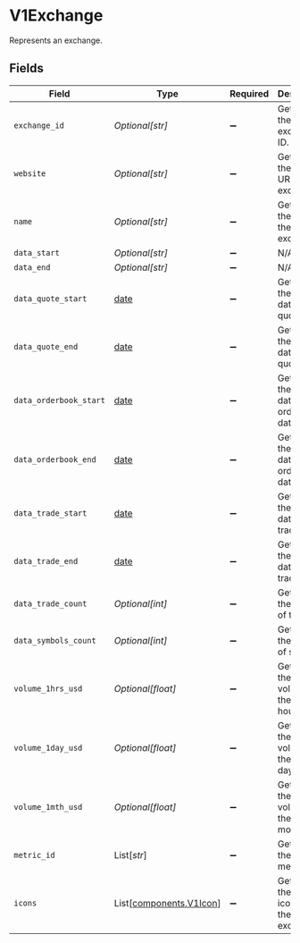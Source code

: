 # V1Exchange

Represents an exchange.


## Fields

| Field                                                                | Type                                                                 | Required                                                             | Description                                                          |
| -------------------------------------------------------------------- | -------------------------------------------------------------------- | -------------------------------------------------------------------- | -------------------------------------------------------------------- |
| `exchange_id`                                                        | *Optional[str]*                                                      | :heavy_minus_sign:                                                   | Gets or sets the exchange ID.                                        |
| `website`                                                            | *Optional[str]*                                                      | :heavy_minus_sign:                                                   | Gets or sets the website URL of the exchange.                        |
| `name`                                                               | *Optional[str]*                                                      | :heavy_minus_sign:                                                   | Gets or sets the name of the exchange.                               |
| `data_start`                                                         | *Optional[str]*                                                      | :heavy_minus_sign:                                                   | N/A                                                                  |
| `data_end`                                                           | *Optional[str]*                                                      | :heavy_minus_sign:                                                   | N/A                                                                  |
| `data_quote_start`                                                   | [date](https://docs.python.org/3/library/datetime.html#date-objects) | :heavy_minus_sign:                                                   | Gets or sets the start date of quote data.                           |
| `data_quote_end`                                                     | [date](https://docs.python.org/3/library/datetime.html#date-objects) | :heavy_minus_sign:                                                   | Gets or sets the end date of quote data.                             |
| `data_orderbook_start`                                               | [date](https://docs.python.org/3/library/datetime.html#date-objects) | :heavy_minus_sign:                                                   | Gets or sets the start date of order book data.                      |
| `data_orderbook_end`                                                 | [date](https://docs.python.org/3/library/datetime.html#date-objects) | :heavy_minus_sign:                                                   | Gets or sets the end date of order book data.                        |
| `data_trade_start`                                                   | [date](https://docs.python.org/3/library/datetime.html#date-objects) | :heavy_minus_sign:                                                   | Gets or sets the start date of trade data.                           |
| `data_trade_end`                                                     | [date](https://docs.python.org/3/library/datetime.html#date-objects) | :heavy_minus_sign:                                                   | Gets or sets the end date of trade data.                             |
| `data_trade_count`                                                   | *Optional[int]*                                                      | :heavy_minus_sign:                                                   | Gets or sets the number of trades.                                   |
| `data_symbols_count`                                                 | *Optional[int]*                                                      | :heavy_minus_sign:                                                   | Gets or sets the number of symbols.                                  |
| `volume_1hrs_usd`                                                    | *Optional[float]*                                                    | :heavy_minus_sign:                                                   | Gets or sets the USD volume in the last 1 hour.                      |
| `volume_1day_usd`                                                    | *Optional[float]*                                                    | :heavy_minus_sign:                                                   | Gets or sets the USD volume in the last 1 day.                       |
| `volume_1mth_usd`                                                    | *Optional[float]*                                                    | :heavy_minus_sign:                                                   | Gets or sets the USD volume in the last 1 month.                     |
| `metric_id`                                                          | List[*str*]                                                          | :heavy_minus_sign:                                                   | Gets or sets the list of metric IDs.                                 |
| `icons`                                                              | List[[components.V1Icon](../../models/components/v1icon.md)]         | :heavy_minus_sign:                                                   | Gets or sets the list of icons for the exchange.                     |